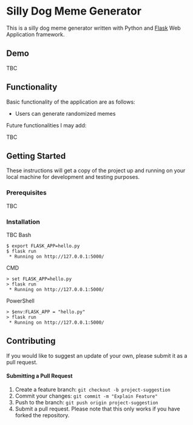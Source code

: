 # Silly Dog Meme Generator

This is a silly dog meme generator written with Python and [Flask](https://flask.palletsprojects.com/en/1.1.x/) Web Application framework.

## Demo

TBC

## Functionality

Basic functionality of the application are as follows:

- Users can generate randomized memes

Future functionalities I may add:

TBC

## Getting Started

These instructions will get a copy of the project up and running on your local machine for development and testing purposes.

### Prerequisites

TBC

### Installation

TBC
Bash

```
$ export FLASK_APP=hello.py
$ flask run
 * Running on http://127.0.0.1:5000/
```

CMD

```
> set FLASK_APP=hello.py
> flask run
 * Running on http://127.0.0.1:5000/
```

PowerShell

```
> $env:FLASK_APP = "hello.py"
> flask run
 * Running on http://127.0.0.1:5000/
```

## Contributing

If you would like to suggest an update of your own, please submit it as a pull request.

#### Submitting a Pull Request

1. Create a feature branch: `git checkout -b project-suggestion`
2. Commit your changes: `git commit -m "Explain Feature"`
3. Push to the branch: `git push origin project-suggestion`
4. Submit a pull request.
   Please note that this only works if you have forked the repository.
